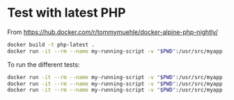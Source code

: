 # Test with latest PHP

From https://hub.docker.com/r/tommymuehle/docker-alpine-php-nightly/

```bash
docker build -t php-latest .
docker run -it --rm --name my-running-script -v "$PWD":/usr/src/myapp -w /usr/src/myapp php-latest php your-script.php
```


To run the different tests: 

```bash
docker run -it --rm --name my-running-script -v "$PWD":/usr/src/myapp -w /usr/src/myapp php-latest php simple-curl.php
docker run -it --rm --name my-running-script -v "$PWD":/usr/src/myapp -w /usr/src/myapp php-latest php test3744.php
docker run -it --rm --name my-running-script -v "$PWD":/usr/src/myapp -w /usr/src/myapp php-latest php plain-push.php
```